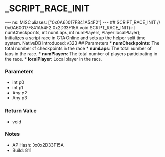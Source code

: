 # _SCRIPT_RACE_INIT

--- ns: MISC aliases: ["0x0A60017F841A54F2"] --- ## SCRIPT_RACE_INIT  // 0x0A60017F841A54F2 0x2D33F15A void SCRIPT_RACE_INIT(int numCheckpoints, int numLaps, int numPlayers, Player localPlayer);  Initializes a script race in GTA:Online and sets up the helper split time system.  NativeDB Introduced: v323  ## Parameters * **numCheckpoints**: The total number of checkpoints in the race * **numLaps**: The total number of laps in the race. * **numPlayers**: The total number of players participating in the race. * **localPlayer**: Local player in the race.

### Parameters
* int p0
* int p1
* Any p2
* Any p3

### Return Value
* void

### Notes
* AP Hash: 0x0x2D33F15A
* Build: 811

